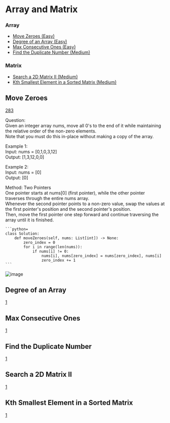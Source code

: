 # Array and Matrix

### Array
- [Move Zeroes (Easy)](#Move-Zeroes)
- [Degree of an Array (Easy)](#Degree-of-an-Array)
- [Max Consecutive Ones (Easy)](#Max-Consecutive-Ones)
- [Find the Duplicate Number (Medium)](#Find-the-Duplicate-Number)

### Matrix
- [Search a 2D Matrix II (Medium)](#Search-a-2D-Matrix-II)
- [Kth Smallest Element in a Sorted Matrix (Medium)](#Kth-Smallest-Element-in-a-Sorted-Matrix)

<!--Array-->
## Move Zeroes
[283](https://leetcode.com/problems/move-zeroes/)

Question: <br> 
Given an integer array nums, move all 0's to the end of it while maintaining the relative order of the non-zero elements. <br>
Note that you must do this in-place without making a copy of the array.

Example 1:<br>
Input: nums = [0,1,0,3,12] <br>
Output: [1,3,12,0,0]

Example 2: <br>
Input: nums = [0] <br>
Output: [0]

Method: Two Pointers<br>
One pointer starts at nums[0] (first pointer), while the other pointer traverses through the entire nums array. <br>
Whenever the second pointer points to a non-zero value, swap the values at the first pointer's position and the second pointer's position. <br>
Then, move the first pointer one step forward and continue traversing the array until it is finished. 


````
```python=
class Solution:
    def moveZeroes(self, nums: List[int]) -> None:
        zero_index = 0
        for i in range(len(nums)):
            if nums[i] != 0:  
                nums[i], nums[zero_index] = nums[zero_index], nums[i]  
                zero_index += 1
```
````
![image](https://github.com/user-attachments/assets/a2b7228c-ea45-4b20-94e9-041d16cad170)

## Degree of an Array
[1](https://leetcode.com/problems/degree-of-an-array/)

## Max Consecutive Ones
[1](https://leetcode.com/problems/max-consecutive-ones/)

## Find the Duplicate Number
[1](https://leetcode.com/problems/find-the-duplicate-number/)

<!--Matrix-->
## Search a 2D Matrix II
[1](https://leetcode.com/problems/search-a-2d-matrix-ii/)

## Kth Smallest Element in a Sorted Matrix
[1](https://leetcode.com/problems/kth-smallest-element-in-a-sorted-matrix/)








